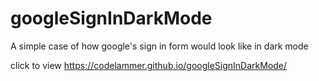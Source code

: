 # googleSignInDarkMode
A simple case of how google's sign in form would look like in dark mode

click to view
https://codelammer.github.io/googleSignInDarkMode/
